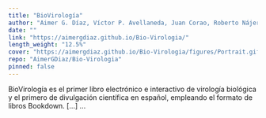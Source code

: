```yaml
---
title: "BioVirología"
author: "Aimer G. Díaz, Víctor P. Avellaneda, Juan Corao, Roberto Nájera y Natalia A. Chaparro"
date: ""
link: "https://aimergdiaz.github.io/Bio-Virologia/"
length_weight: "12.5%"
cover: "https://aimergdiaz.github.io/Bio-Virologia/figures/Portrait.gif"
repo: "AimerGDiaz/Bio-Virologia"
pinned: false
---
```


BioVirología es el primer libro electrónico e interactivo de virología biológica y el primero de divulgación científica en español, empleando el formato de libros Bookdown. [...]  ...
